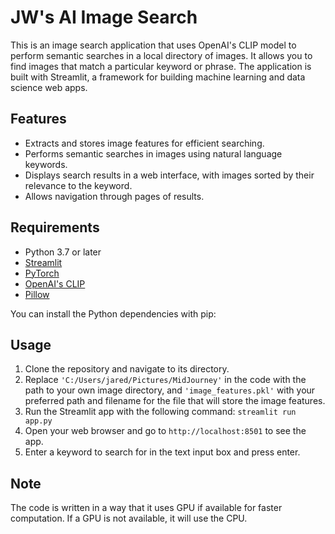 # JW's AI Image Search

This is an image search application that uses OpenAI's CLIP model to perform semantic searches in a local directory of images. It allows you to find images that match a particular keyword or phrase. The application is built with Streamlit, a framework for building machine learning and data science web apps.

## Features

- Extracts and stores image features for efficient searching.
- Performs semantic searches in images using natural language keywords.
- Displays search results in a web interface, with images sorted by their relevance to the keyword.
- Allows navigation through pages of results.

## Requirements

- Python 3.7 or later
- [Streamlit](https://streamlit.io)
- [PyTorch](https://pytorch.org)
- [OpenAI's CLIP](https://github.com/openai/CLIP)
- [Pillow](https://pillow.readthedocs.io)

You can install the Python dependencies with pip:


## Usage

1. Clone the repository and navigate to its directory.
2. Replace `'C:/Users/jared/Pictures/MidJourney'` in the code with the path to your own image directory, and `'image_features.pkl'` with your preferred path and filename for the file that will store the image features.
3. Run the Streamlit app with the following command: `streamlit run app.py`
4. Open your web browser and go to `http://localhost:8501` to see the app.
5. Enter a keyword to search for in the text input box and press enter.

## Note

The code is written in a way that it uses GPU if available for faster computation. If a GPU is not available, it will use the CPU.
